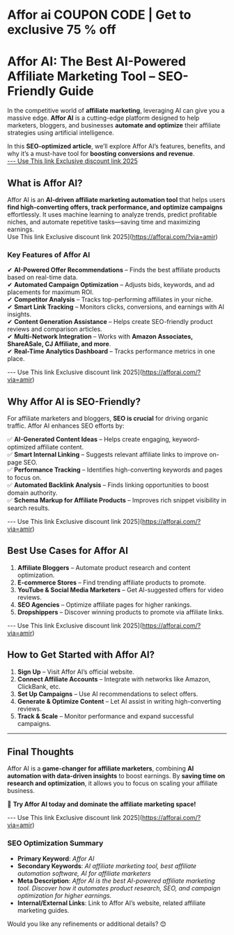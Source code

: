 # Affor ai COUPON CODE |  Get to exclusive 75 % off
# **Affor AI: The Best AI-Powered Affiliate Marketing Tool – SEO-Friendly Guide**  

In the competitive world of **affiliate marketing**, leveraging AI can give you a massive edge. **Affor AI** is a cutting-edge platform designed to help marketers, bloggers, and businesses **automate and optimize** their affiliate strategies using artificial intelligence.  

In this **SEO-optimized article**, we’ll explore Affor AI’s features, benefits, and why it’s a must-have tool for **boosting conversions and revenue**.  
[
---  Use This link Exclusive discount link 2025](https://afforai.com/?via=amir)

## **What is Affor AI?**  
Affor AI is an **AI-driven affiliate marketing automation tool** that helps users **find high-converting offers, track performance, and optimize campaigns** effortlessly. It uses machine learning to analyze trends, predict profitable niches, and automate repetitive tasks—saving time and maximizing earnings.  
Use This link Exclusive discount link 2025](https://afforai.com/?via=amir)
### **Key Features of Affor AI**  
✔ **AI-Powered Offer Recommendations** – Finds the best affiliate products based on real-time data.  
✔ **Automated Campaign Optimization** – Adjusts bids, keywords, and ad placements for maximum ROI.  
✔ **Competitor Analysis** – Tracks top-performing affiliates in your niche.  
✔ **Smart Link Tracking** – Monitors clicks, conversions, and earnings with AI insights.  
✔ **Content Generation Assistance** – Helps create SEO-friendly product reviews and comparison articles.  
✔ **Multi-Network Integration** – Works with **Amazon Associates, ShareASale, CJ Affiliate, and more**.  
✔ **Real-Time Analytics Dashboard** – Tracks performance metrics in one place.  

---  Use This link Exclusive discount link 2025](https://afforai.com/?via=amir)

## **Why Affor AI is SEO-Friendly?**  
For affiliate marketers and bloggers, **SEO is crucial** for driving organic traffic. Affor AI enhances SEO efforts by:  

✅ **AI-Generated Content Ideas** – Helps create engaging, keyword-optimized affiliate content.  
✅ **Smart Internal Linking** – Suggests relevant affiliate links to improve on-page SEO.  
✅ **Performance Tracking** – Identifies high-converting keywords and pages to focus on.  
✅ **Automated Backlink Analysis** – Finds linking opportunities to boost domain authority.  
✅ **Schema Markup for Affiliate Products** – Improves rich snippet visibility in search results.  

---  Use This link Exclusive discount link 2025](https://afforai.com/?via=amir)

## **Best Use Cases for Affor AI**  
1. **Affiliate Bloggers** – Automate product research and content optimization.  
2. **E-commerce Stores** – Find trending affiliate products to promote.  
3. **YouTube & Social Media Marketers** – Get AI-suggested offers for video reviews.  
4. **SEO Agencies** – Optimize affiliate pages for higher rankings.  
5. **Dropshippers** – Discover winning products to promote via affiliate links.  

---  Use This link Exclusive discount link 2025](https://afforai.com/?via=amir)

## **How to Get Started with Affor AI?**  
1. **Sign Up** – Visit Affor AI’s official website.  
2. **Connect Affiliate Accounts** – Integrate with networks like Amazon, ClickBank, etc.  
3. **Set Up Campaigns** – Use AI recommendations to select offers.  
4. **Generate & Optimize Content** – Let AI assist in writing high-converting reviews.  
5. **Track & Scale** – Monitor performance and expand successful campaigns.  

---  

## **Final Thoughts**  
Affor AI is a **game-changer for affiliate marketers**, combining **AI automation with data-driven insights** to boost earnings. By **saving time on research and optimization**, it allows you to focus on scaling your affiliate business.  

🚀 **Try Affor AI today and dominate the affiliate marketing space!**  

---  Use This link Exclusive discount link 2025](https://afforai.com/?via=amir)

### **SEO Optimization Summary**  
- **Primary Keyword**: *Affor AI*  
- **Secondary Keywords**: *AI affiliate marketing tool, best affiliate automation software, AI for affiliate marketers*  
- **Meta Description**: *Affor AI is the best AI-powered affiliate marketing tool. Discover how it automates product research, SEO, and campaign optimization for higher earnings.*  
- **Internal/External Links**: Link to Affor AI’s website, related affiliate marketing guides.  

Would you like any refinements or additional details? 😊
